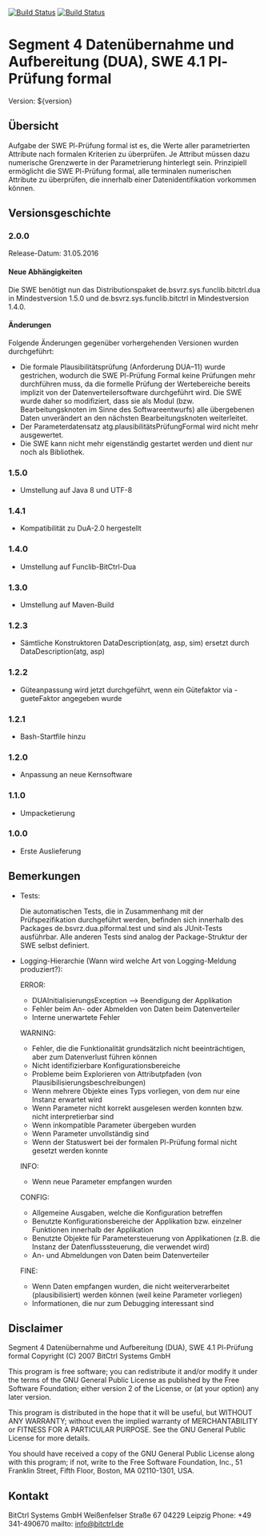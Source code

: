 [![Build Status](https://travis-ci.org/bitctrl/de.bsvrz.dua.plformal.svg?branch=develop)](https://travis-ci.org/bitctrl/de.bsvrz.dua.plformal)
[![Build Status](https://api.bintray.com/packages/bitctrl/maven/de.bsvrz.dua.plformal/images/download.svg)](https://bintray.com/bitctrl/maven/de.bsvrz.dua.plformal)


#  Segment 4 Datenübernahme und Aufbereitung (DUA), SWE 4.1 Pl-Prüfung formal  

Version: ${version}

## Übersicht

Aufgabe der SWE Pl-Prüfung formal ist es, die Werte aller parametrierten
Attribute nach formalen Kriterien zu überprüfen. Je Attribut müssen dazu
numerische Grenzwerte in der Parametrierung hinterlegt sein. Prinzipiell
ermöglicht die SWE Pl-Prüfung formal, alle terminalen numerischen Attribute
zu überprüfen, die innerhalb einer Datenidentifikation vorkommen können.


## Versionsgeschichte

### 2.0.0

Release-Datum: 31.05.2016

#### Neue Abhängigkeiten
Die SWE benötigt nun das Distributionspaket de.bsvrz.sys.funclib.bitctrl.dua in Mindestversion 1.5.0 und de.bsvrz.sys.funclib.bitctrl in Mindestversion 1.4.0.

#### Änderungen
Folgende Änderungen gegenüber vorhergehenden Versionen wurden durchgeführt:

- Die formale Plausibilitätsprüfung (Anforderung DUA–11) wurde gestrichen, 
  wodurch die SWE Pl-Prüfung Formal keine Prüfungen mehr durchführen muss, da die formelle Prüfung 
  der Wertebereiche bereits implizit von der Datenverteilersoftware durchgeführt wird. 
  Die SWE wurde daher so modifiziert, dass sie als Modul (bzw. Bearbeitungsknoten im Sinne des Softwareentwurfs)
  alle übergebenen Daten unverändert an den nächsten Bearbeitungsknoten weiterleitet.
- Der Parameterdatensatz atg.plausibilitätsPrüfungFormal wird nicht mehr ausgewertet.
- Die SWE kann nicht mehr eigenständig gestartet werden und dient nur noch als Bibliothek.
  
### 1.5.0
- Umstellung auf Java 8 und UTF-8

### 1.4.1
- Kompatibilität zu DuA-2.0 hergestellt

### 1.4.0
- Umstellung auf Funclib-BitCtrl-Dua

### 1.3.0
- Umstellung auf Maven-Build

### 1.2.3
  - Sämtliche Konstruktoren DataDescription(atg, asp, sim)
    ersetzt durch DataDescription(atg, asp)

### 1.2.2
  - Güteanpassung wird jetzt durchgeführt, wenn ein Gütefaktor via -gueteFaktor angegeben wurde

### 1.2.1
- Bash-Startfile hinzu
  
### 1.2.0
  - Anpassung an neue Kernsoftware

### 1.1.0
  - Umpacketierung

### 1.0.0
  - Erste Auslieferung

## Bemerkungen

- Tests:

	Die automatischen Tests, die in Zusammenhang mit der Prüfspezifikation durchgeführt
	werden, befinden sich innerhalb des Packages de.bsvrz.dua.plformal.test und
	sind als JUnit-Tests ausführbar. Alle anderen Tests sind analog der Package-Struktur
	der SWE selbst definiert. 
	

- Logging-Hierarchie (Wann wird welche Art von Logging-Meldung produziert?):

	ERROR:
	- DUAInitialisierungsException --> Beendigung der Applikation
	- Fehler beim An- oder Abmelden von Daten beim Datenverteiler
	- Interne unerwartete Fehler
	
	WARNING:
	- Fehler, die die Funktionalität grundsätzlich nicht
	  beeinträchtigen, aber zum Datenverlust führen können
	- Nicht identifizierbare Konfigurationsbereiche
	- Probleme beim Explorieren von Attributpfaden 
	  (von Plausibilisierungsbeschreibungen)
	- Wenn mehrere Objekte eines Typs vorliegen, von dem
	  nur eine Instanz erwartet wird
	- Wenn Parameter nicht korrekt ausgelesen werden konnten
	  bzw. nicht interpretierbar sind
	- Wenn inkompatible Parameter übergeben wurden
	- Wenn Parameter unvollständig sind
	- Wenn der Statuswert bei der formalen Pl-Prüfung formal
	  nicht gesetzt werden konnte
	
	INFO:
	- Wenn neue Parameter empfangen wurden
	
	CONFIG:
	- Allgemeine Ausgaben, welche die Konfiguration betreffen
	- Benutzte Konfigurationsbereiche der Applikation bzw.
	  einzelner Funktionen innerhalb der Applikation
	- Benutzte Objekte für Parametersteuerung von Applikationen
	  (z.B. die Instanz der Datenflusssteuerung, die verwendet wird)
	- An- und Abmeldungen von Daten beim Datenverteiler
	
	FINE:
	- Wenn Daten empfangen wurden, die nicht weiterverarbeitet 
	  (plausibilisiert) werden können (weil keine Parameter vorliegen)
	- Informationen, die nur zum Debugging interessant sind 


## Disclaimer

Segment 4 Datenübernahme und Aufbereitung (DUA), SWE 4.1 Pl-Prüfung formal
Copyright (C) 2007 BitCtrl Systems GmbH 

This program is free software; you can redistribute it and/or modify it under
the terms of the GNU General Public License as published by the Free Software
Foundation; either version 2 of the License, or (at your option) any later
version.

This program is distributed in the hope that it will be useful, but WITHOUT
ANY WARRANTY; without even the implied warranty of MERCHANTABILITY or FITNESS
FOR A PARTICULAR PURPOSE. See the GNU General Public License for more
details.

You should have received a copy of the GNU General Public License along with
this program; if not, write to the Free Software Foundation, Inc., 51
Franklin Street, Fifth Floor, Boston, MA 02110-1301, USA.


## Kontakt

BitCtrl Systems GmbH
Weißenfelser Straße 67
04229 Leipzig
Phone: +49 341-490670
mailto: info@bitctrl.de
